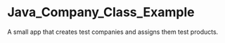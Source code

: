 # Java_Company_Class_Example
A small app that creates test companies and assigns them test products. 
